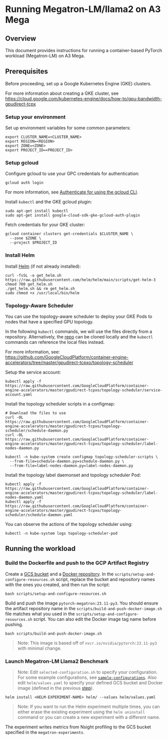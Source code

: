 # Running Megatron-LM/llama2 on A3 Mega

## Overview

This document provides instructions for running a container-based PyTorch
workload (Megatron-LM) on A3 Mega.


## Prerequisites

Before proceeding, set up a Google Kubernetes Engine (GKE) clusters.

For more information about creating a GKE cluster, see  
https://cloud.google.com/kubernetes-engine/docs/how-to/gpu-bandwidth-gpudirect-tcpx

### Setup your environment

Set up environment variables for some common parameters: 

```
export CLUSTER_NAME=<CLUSTER_NAME>
export REGION=<REGION>
export ZONE=<ZONE>
export PROJECT_ID=<PROJECT_ID>
```

### Setup gcloud

Configure gcloud to use your GPC credentials for authentication:

```
gcloud auth login
```

For more information, see
[Authenticate for using the gcloud CLI](https://cloud.google.com/docs/authentication/gcloud).

Install `kubectl` and the GKE gcloud plugin:

```
sudo apt-get install kubectl
sudo apt-get install google-cloud-sdk-gke-gcloud-auth-plugin
```

Fetch credentials for your GKE cluster:

```
gcloud container clusters get-credentials $CLUSTER_NAME \
  --zone $ZONE \
  --project $PROJECT_ID
```

### Install Helm

Install [Helm](https://helm.sh/) (if not already installed):

```
curl -fsSL -o get_helm.sh https://raw.githubusercontent.com/helm/helm/main/scripts/get-helm-3
chmod 700 get_helm.sh
./get_helm.sh && rm get_helm.sh
sudo chmod +x /usr/local/bin/helm
```


### Topology-Aware Scheduler

You can use the topology-aware scheduler to deploy your GKE Pods to nodes that
have a specified GPU topology.

In the following `kubectl` commands, we will use the files directly from a
repository. Alternatively, the [repo](https://github.com/GoogleCloudPlatform/container-engine-accelerators/tree/master/gpudirect-tcpxo/topology-scheduler) can be cloned locally and the `kubectl`
commands can reference the local files instead.

For more information, see: 
https://github.com/GoogleCloudPlatform/container-engine-accelerators/tree/master/gpudirect-tcpxo/topology-scheduler

Setup the service account:

```
kubectl apply -f https://raw.githubusercontent.com/GoogleCloudPlatform/container-engine-accelerators/master/gpudirect-tcpxo/topology-scheduler/service-account.yaml
```

Install the topology scheduler scripts in a configmap:

```
# Download the files to use
curl -OL  https://raw.githubusercontent.com/GoogleCloudPlatform/container-engine-accelerators/master/gpudirect-tcpxo/topology-scheduler/schedule-daemon.py
curl -OL  https://raw.githubusercontent.com/GoogleCloudPlatform/container-engine-accelerators/master/gpudirect-tcpxo/topology-scheduler/label-nodes-daemon.py

kubectl -n kube-system create configmap topology-scheduler-scripts \
  --from-file=schedule-daemon.py=schedule-daemon.py \
  --from-file=label-nodes-daemon.py=label-nodes-daemon.py

```

Install the topology label daemonset and topology scheduler Pod:

```
kubectl apply -f https://raw.githubusercontent.com/GoogleCloudPlatform/container-engine-accelerators/master/gpudirect-tcpxo/topology-scheduler/label-nodes-daemon.yaml
kubectl apply -f https://raw.githubusercontent.com/GoogleCloudPlatform/container-engine-accelerators/master/gpudirect-tcpxo/topology-scheduler/schedule-daemon.yaml
```

You can observe the actions of the topology scheduler using:

```
kubectl -n kube-system logs topology-scheduler-pod
```

## Running the workload

### Build the Dockerfile and push to the GCP Artifact Registry

Create a [GCS bucket](https://cloud.google.com/storage/docs/creating-buckets)
and a [Docker repository](https://cloud.google.com/artifact-registry/docs/docker/store-docker-container-images).
In the `scripts/setup-and-configure-resources.sh` script, replace the bucket
and repository names with the ones you created, and then run the script:

```
bash scripts/setup-and-configure-resources.sh
```

Build and push the image `pytorch-megatron:23.11-py3`. You should ensure the
artifact repository name in the `scripts/build-and-push-docker-image.sh` file
matches what you used in the `scripts/setup-and-configure-resources.sh` script.
You can also edit the Docker image tag name before pushing.

```
bash scripts/build-and-push-docker-image.sh
```

> Note: This image is based off of `nvcr.io/nvidia/pytorch:23.11-py3` with
> minimal change.


### Launch Megatron-LM Llama2 Benchmark

> Note: Edit `selected-configuration.sh` to specify your configuration. For
> some example configurations, see
> [`sample-configurations`](sample-configurations/). Also edit 
> `helm/values.yaml` to specify your defined GCS bucket and Docker image
> (defined in the previous 
> [step](#build-the-dockerfile-and-push-to-the-gcp-artifact-registry)).


```
helm install <HELM-EXPERIMENT-NAME> helm/ --values helm/values.yaml
```

> Note: If you want to run the Helm experiment multiple times, you can either
erase the existing experiment using the `helm uninstall` command or you can
create a new experiment with a different name.

The experiment writes metrics from Nsight profiling to the GCS bucket specified
in the `megatron-experiments`.











